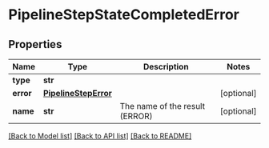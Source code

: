 # PipelineStepStateCompletedError

## Properties
Name | Type | Description | Notes
------------ | ------------- | ------------- | -------------
**type** | **str** |  | 
**error** | [**PipelineStepError**](PipelineStepError.md) |  | [optional] 
**name** | **str** | The name of the result (ERROR) | [optional] 

[[Back to Model list]](../README.md#documentation-for-models) [[Back to API list]](../README.md#documentation-for-api-endpoints) [[Back to README]](../README.md)


